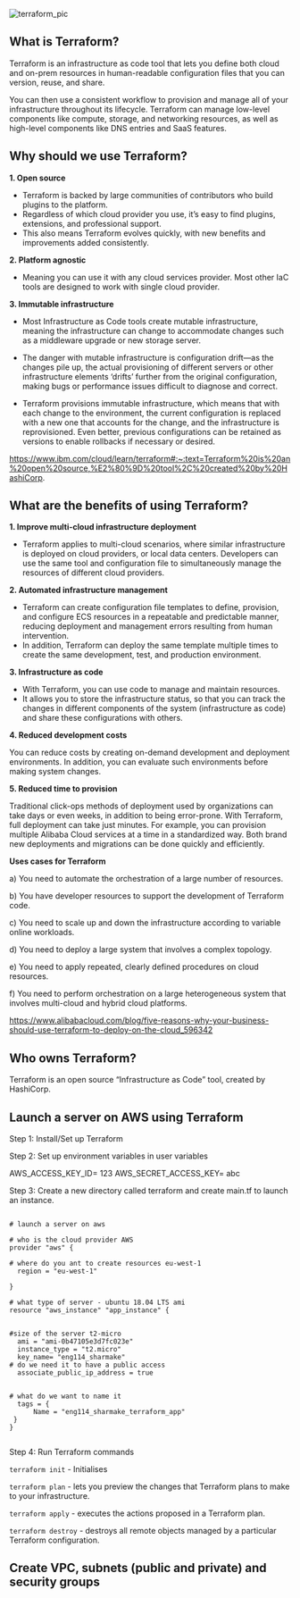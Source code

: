 ![terraform_pic](https://user-images.githubusercontent.com/105854053/176681612-fad1abd6-8066-44b6-b510-13fbf335f367.png)

## What is Terraform?

Terraform is an infrastructure as code tool that lets you define both cloud and on-prem resources in human-readable configuration files that you can version, reuse, and share. 

You can then use a consistent workflow to provision and manage all of your infrastructure throughout its lifecycle. Terraform can manage low-level components like compute, storage, and networking resources, as well as high-level components like DNS entries and SaaS features.

## Why should we use Terraform?

**1. Open source**

- Terraform is backed by large communities of contributors who build plugins to the platform. 
- Regardless of which cloud provider you use, it’s easy to find plugins, extensions, and professional support. 
- This also means Terraform evolves quickly, with new benefits and improvements added consistently.

**2. Platform agnostic** 

- Meaning you can use it with any cloud services provider. Most other IaC tools are designed to work with single cloud provider.

**3. Immutable infrastructure**

- Most Infrastructure as Code tools create mutable infrastructure, meaning the infrastructure can change to accommodate changes such as a middleware upgrade or new storage server. 

- The danger with mutable infrastructure is configuration drift—as the changes pile up, the actual provisioning of different servers or other infrastructure elements ‘drifts’ further from the original configuration, making bugs or performance issues difficult to diagnose and correct. 

- Terraform provisions immutable infrastructure, which means that with each change to the environment, the current configuration is replaced with a new one that accounts for the change, and the infrastructure is reprovisioned. Even better, previous configurations can be retained as versions to enable rollbacks if necessary or desired.

https://www.ibm.com/cloud/learn/terraform#:~:text=Terraform%20is%20an%20open%20source,%E2%80%9D%20tool%2C%20created%20by%20HashiCorp.

## What are the benefits of using Terraform?

**1. Improve multi-cloud infrastructure deployment**

- Terraform applies to multi-cloud scenarios, where similar infrastructure is deployed on cloud providers, or local data centers. Developers can use the same tool and configuration file to simultaneously manage the resources of different cloud providers.

**2. Automated infrastructure management**

- Terraform can create configuration file templates to define, provision, and configure ECS resources in a repeatable and predictable manner, reducing deployment and management errors resulting from human intervention. 
- In addition, Terraform can deploy the same template multiple times to create the same development, test, and production environment.

**3. Infrastructure as code**

- With Terraform, you can use code to manage and maintain resources. 
- It allows you to store the infrastructure status, so that you can track the changes in different components of the system (infrastructure as code) and share these configurations with others.

**4. Reduced development costs**

You can reduce costs by creating on-demand development and deployment environments. In addition, you can evaluate such environments before making system changes.

**5. Reduced time to provision**

Traditional click-ops methods of deployment used by organizations can take days or even weeks, in addition to being error-prone. With Terraform, full deployment can take just minutes. For example, you can provision multiple Alibaba Cloud services at a time in a standardized way. Both brand new deployments and migrations can be done quickly and efficiently.

**Uses cases for Terraform**

a) You need to automate the orchestration of a large number of resources.

b) You have developer resources to support the development of Terraform code.

c) You need to scale up and down the infrastructure according to variable online workloads.

d) You need to deploy a large system that involves a complex topology.

e) You need to apply repeated, clearly defined procedures on cloud resources.

f) You need to perform orchestration on a large heterogeneous system that involves multi-cloud and hybrid cloud platforms.

https://www.alibabacloud.com/blog/five-reasons-why-your-business-should-use-terraform-to-deploy-on-the-cloud_596342

## Who owns Terraform?

Terraform is an open source “Infrastructure as Code” tool, created by HashiCorp.

## Launch a server on AWS using Terraform

Step 1: Install/Set up Terraform 

Step 2: Set up environment variables in user variables

AWS_ACCESS_KEY_ID= 123
AWS_SECRET_ACCESS_KEY= abc

Step 3: Create a new directory called terraform and create main.tf to launch an instance. 


```

# launch a server on aws

# who is the cloud provider AWS
provider "aws" {

# where do you ant to create resources eu-west-1
  region = "eu-west-1"

}

# what type of server - ubuntu 18.04 LTS ami
resource "aws_instance" "app_instance" {


#size of the server t2-micro
  ami = "ami-0b47105e3d7fc023e"
  instance_type = "t2.micro"
  key_name= "eng114_sharmake"
# do we need it to have a public access
  associate_public_ip_address = true


# what do we want to name it
  tags = {
      Name = "eng114_sharmake_terraform_app"
 }
}


```

Step 4: Run Terraform commands

`terraform init` - Initialises 

`terraform plan` -  lets you preview the changes that Terraform plans to make to your infrastructure.

`terraform apply` - executes the actions proposed in a Terraform plan.

`terraform destroy` - destroys all remote objects managed by a particular Terraform configuration.


## Create VPC, subnets (public and private) and security groups








